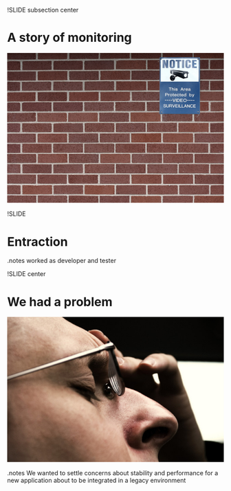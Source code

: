!SLIDE subsection center
# A story of monitoring

![watching you](big_brother.jpg)

!SLIDE
# Entraction

.notes worked as developer and tester

!SLIDE center 
# We had a problem
![concerns](concerns.jpg)

.notes We wanted to settle concerns about stability and performance for a new application about to be integrated in a legacy environment
